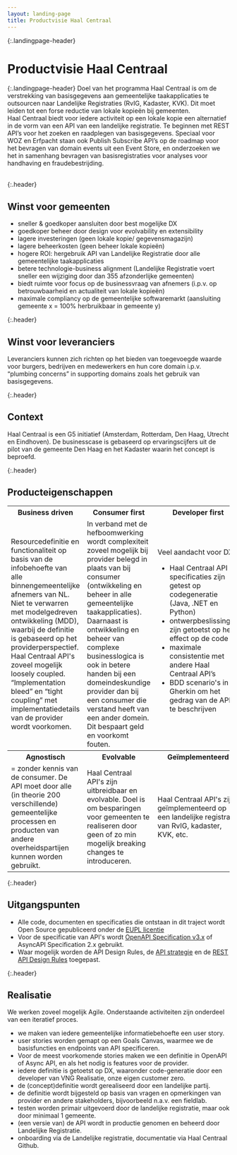 ```yaml
---
layout: landing-page
title: Productvisie Haal Centraal
---
```

{:.landingpage-header}
# Productvisie Haal Centraal

{:.landingpage-header}
Doel van het programma Haal Centraal is om de verstrekking van basisgegevens aan gemeentelijke taakapplicaties te outsourcen naar Landelijke Registraties (RvIG, Kadaster, KVK). Dit moet leiden tot een forse reductie van lokale kopieën bij gemeenten.    
Haal Centraal biedt voor iedere activiteit op een lokale kopie een alternatief in de vorm van een API van een landelijke registratie. Te beginnen met REST API’s voor het zoeken en raadplegen van basisgegevens. Speciaal voor WOZ en Erfpacht staan ook Publish Subscribe API’s op de roadmap voor het bevragen van domain events uit een Event Store, en onderzoeken we het in samenhang bevragen van basisregistraties voor analyses voor handhaving en fraudebestrijding.
<br><br>

{:.header}
## Winst voor gemeenten

- sneller & goedkoper aansluiten door best mogelijke DX
- goedkoper beheer door design voor evolvability en extensibility
- lagere investeringen (geen lokale kopie/ gegevensmagazijn)
- lagere beheerkosten (geen beheer lokale kopieën)
- hogere ROI: hergebruik API van Landelijke Registratie door alle gemeentelijke taakapplicaties
- betere technologie-business alignment (Landelijke Registratie voert sneller een wijziging door dan 355 afzonderlijke gemeenten)
- biedt ruimte voor focus op de businessvraag van afnemers (i.p.v. op betrouwbaarheid en actualiteit van lokale kopieën)
- maximale compliancy op de gemeentelijke softwaremarkt (aansluiting gemeente x = 100% herbruikbaar in gemeente y)

{:.header}
## Winst voor leveranciers

Leveranciers kunnen zich richten op het bieden van toegevoegde waarde voor burgers, bedrijven en medewerkers en hun core domain i.p.v. “plumbing concerns” in supporting domains zoals het gebruik van basisgegevens.

{:.header}
## Context

Haal Centraal is een G5 initiatief (Amsterdam, Rotterdam, Den Haag, Utrecht en Eindhoven). De businesscase is gebaseerd op ervaringscijfers uit de pilot van de gemeente Den Haag en het Kadaster waarin het concept is beproefd.

{:.header}
## Producteigenschappen

<table class="table table-borderless">
    <tbody>
        <tr class="d-flex">
            <th class="col product-feature">Business driven</th>
            <th class="col product-feature">Consumer first</th>
            <th class="col product-feature">Developer first</th>
        </tr>
        <tr class="d-flex">
            <td class="col">Resourcedefinitie en functionaliteit op basis van de infobehoefte van alle binnengemeentelijke afnemers van NL. Niet te verwarren met modelgedreven ontwikkeling (MDD), waarbij de definitie is gebaseerd op het providerperspectief. Haal Centraal API's zoveel mogelijk loosely coupled. “Implementation bleed” en “tight coupling” met implementatiedetails van de provider wordt voorkomen.</td>
            <td class="col">In verband met de hefboomwerking wordt complexiteit zoveel mogelijk bij provider belegd in plaats van bij consumer (ontwikkeling en beheer in alle gemeentelijke taakapplicaties). Daarnaast is ontwikkeling en beheer van complexe businesslogica is ook in betere handen bij een domeindeskundige provider dan bij een consumer die verstand heeft van een ander domein. Dit bespaart geld en voorkomt fouten.</td>
            <td class="col">Veel aandacht voor DX:
                <ul>
                  <li>Haal Centraal API specificaties zijn getest op codegeneratie (Java, .NET en Python)</li>
                  <li>ontwerpbeslissingen zijn getoetst op het effect op de code</li>
                  <li>maximale consistentie met andere Haal Centraal API’s</li>
                  <li>BDD scenario's in Gherkin om het gedrag van de API te beschrijven</li>
                </ul>
            </td>
        </tr>
        <tr class="d-flex">
            <th class="col product-feature">Agnostisch</th>
            <th class="col product-feature">Evolvable</th>
            <th class="col product-feature">Geïmplementeerd</th>
        </tr>
        <tr class="d-flex">
            <td class="col">= zonder kennis van de consumer. De API moet door alle (in theorie 200 verschillende) gemeentelijke processen en producten van andere overheidspartijen kunnen worden gebruikt.</td>
            <td class="col">Haal Centraal API's zijn uitbreidbaar en evolvable. Doel is om besparingen voor gemeenten te realiseren door geen of zo min mogelijk breaking changes te introduceren.</td>
            <td class="col">Haal Centraal API's zijn geïmplementeerd op een landelijke registratie van RvIG, kadaster, KVK, etc.</td>
        </tr>
    </tbody>
</table>

{:.header}
## Uitgangspunten

- Alle code, documenten en specificaties die ontstaan in dit traject wordt Open Source gepubliceerd onder de [EUPL licentie](https://joinup.ec.europa.eu/collection/eupl/eupl-text-11-12)
- Voor de specificatie van API's wordt [OpenAPI Specification v3.x](https://www.forumstandaardisatie.nl/standaard/openapi-specification) of AsyncAPI Specification 2.x gebruikt.
- Waar mogelijk worden de API Design Rules, de [API strategie](https://docs.geostandaarden.nl/api/API-Strategie/) en de [REST API Design Rules](https://docs.geostandaarden.nl/api/API-Designrules/) toegepast.

{:.header}
## Realisatie

We werken zoveel mogelijk Agile. Onderstaande activiteiten zijn onderdeel van een iteratief proces.

- we maken van iedere gemeentelijke informatiebehoefte een user story.
- user stories worden gemapt op een Goals Canvas, waarmee we de basisfuncties en endpoints van API specificeren.
- Voor de meest voorkomende stories maken we een definitie in OpenAPI of Async API, en als het nodig is features voor de provider. 
- iedere definitie is getoetst op DX, waaronder code-generatie door een developer van VNG Realisatie, onze eigen customer zero.
- de (concept)definitie wordt gerealiseerd door een landelijke partij.
- de definitie wordt bijgesteld op basis van vragen en opmerkingen van provider en andere stakeholders, bijvoorbeeld n.a.v. een fieldlab.
- testen worden primair uitgevoerd door de landelijke registratie, maar ook door minimaal 1 gemeente.
- (een versie van) de API wordt in productie genomen en beheerd door Landelijke Registratie.
- onboarding via de Landelijke registratie, documentatie via Haal Centraal Github.
